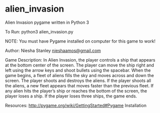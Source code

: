 # alien_invasion
Alien Invasion pygame written in Python 3

To Run: python3 alien_invasion.py

NOTE: You must have Pygame installed on computer for this game to work!

Author:
Niesha Stanley
nieshaamos@gmail.com

Game Description:
In Alien Invasion, the player controls a ship that appears at the bottom center of the screen.
The player can move the ship right and left using the arrow keys and shoot bullets using the spacebar.
When the game begins, a fleet of aliens fills the sky and moves across and down the screen.
The player shoots and destroys the aliens.
If the player shoots all the aliens, a new fleet appears that moves faster than the previous fleet.
If any alien hits the player’s ship or reaches the bottom of the screen, the player loses a ship.
If the player loses three ships, the game ends.

Resources:
http://pygame.org/wiki/GettingStarted#Pygame Installation
